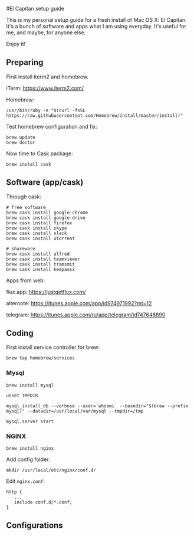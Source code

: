 #El Capitan setup guide

This is my personal setup guide for a fresh install of Mac OS X: El Capitan. It's a bunch of software and apps what I am using everyday. It's useful for me, and maybe, for anyone else.

Enjoy it! 

## Preparing

First install iterm2 and homebrew.

iTerm: 
https://www.iterm2.com/

Homebrew:

    /usr/bin/ruby -e "$(curl -fsSL https://raw.githubusercontent.com/Homebrew/install/master/install)"
    
Test homebrew configuration and fix:
    
    brew update
    brew doctor

Now time to Cask package:

    brew install cask

## Software (app/cask)

Through cask: 

    # free software
    brew cask install google-chrome
    brew cask install google-drive
    brew cask install firefox
    brew cask install skype
    brew cask install slack
    brew cask install utorrent
    
    # shareware 
    brew cask install alfred
    brew cask install teamviewer
    brew cask install tramsmit
    brew cask install keepassx

Apps from web:

flux.app: https://justgetflux.com/

alternote: https://itunes.apple.com/app/id974971992?mt=12

telegram: https://itunes.apple.com/ru/app/telegram/id747648890
    
## Coding

First install service controller for brew:

    brew tap homebrew/services
    
### Mysql
   
   
    brew install mysql
   
    unset TMPDIR

    mysql_install_db --verbose --user=`whoami` --basedir="$(brew --prefix mysql)" --datadir=/usr/local/var/mysql --tmpdir=/tmp
    
    mysql.server start
    
### NGINX

    brew install nginx

Add config folder: 

    mkdir /usr/local/etc/nginx/conf.d/
    
Edit `nginx.conf`:

    http {
       ...
       include conf.d/*.conf;
    }

## Configurations 
